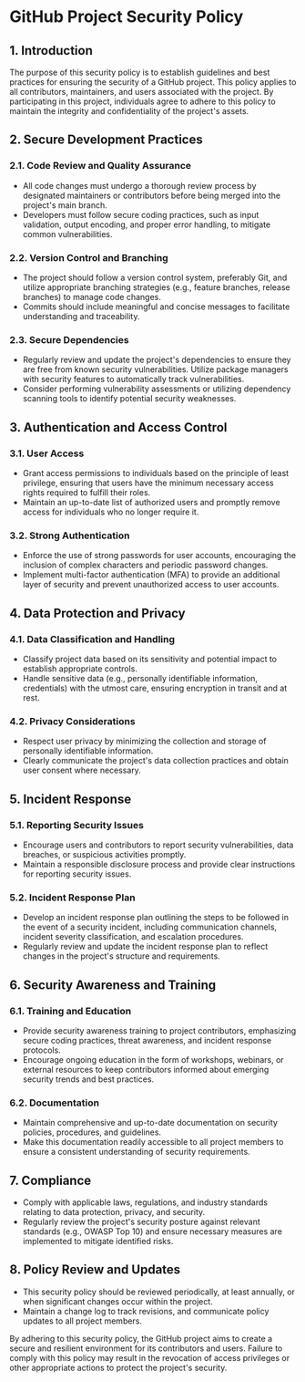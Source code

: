 # GitHub Project Security Policy

## 1. Introduction

The purpose of this security policy is to establish guidelines and best practices for ensuring the security of a GitHub project. This policy applies to all contributors, maintainers, and users associated with the project. By participating in this project, individuals agree to adhere to this policy to maintain the integrity and confidentiality of the project's assets.

## 2. Secure Development Practices

### 2.1. Code Review and Quality Assurance
- All code changes must undergo a thorough review process by designated maintainers or contributors before being merged into the project's main branch.
- Developers must follow secure coding practices, such as input validation, output encoding, and proper error handling, to mitigate common vulnerabilities.

### 2.2. Version Control and Branching
- The project should follow a version control system, preferably Git, and utilize appropriate branching strategies (e.g., feature branches, release branches) to manage code changes.
- Commits should include meaningful and concise messages to facilitate understanding and traceability.

### 2.3. Secure Dependencies
- Regularly review and update the project's dependencies to ensure they are free from known security vulnerabilities. Utilize package managers with security features to automatically track vulnerabilities.
- Consider performing vulnerability assessments or utilizing dependency scanning tools to identify potential security weaknesses.

## 3. Authentication and Access Control

### 3.1. User Access
- Grant access permissions to individuals based on the principle of least privilege, ensuring that users have the minimum necessary access rights required to fulfill their roles.
- Maintain an up-to-date list of authorized users and promptly remove access for individuals who no longer require it.

### 3.2. Strong Authentication
- Enforce the use of strong passwords for user accounts, encouraging the inclusion of complex characters and periodic password changes.
- Implement multi-factor authentication (MFA) to provide an additional layer of security and prevent unauthorized access to user accounts.

## 4. Data Protection and Privacy

### 4.1. Data Classification and Handling
- Classify project data based on its sensitivity and potential impact to establish appropriate controls.
- Handle sensitive data (e.g., personally identifiable information, credentials) with the utmost care, ensuring encryption in transit and at rest.

### 4.2. Privacy Considerations
- Respect user privacy by minimizing the collection and storage of personally identifiable information.
- Clearly communicate the project's data collection practices and obtain user consent where necessary.

## 5. Incident Response

### 5.1. Reporting Security Issues
- Encourage users and contributors to report security vulnerabilities, data breaches, or suspicious activities promptly.
- Maintain a responsible disclosure process and provide clear instructions for reporting security issues.

### 5.2. Incident Response Plan
- Develop an incident response plan outlining the steps to be followed in the event of a security incident, including communication channels, incident severity classification, and escalation procedures.
- Regularly review and update the incident response plan to reflect changes in the project's structure and requirements.

## 6. Security Awareness and Training

### 6.1. Training and Education
- Provide security awareness training to project contributors, emphasizing secure coding practices, threat awareness, and incident response protocols.
- Encourage ongoing education in the form of workshops, webinars, or external resources to keep contributors informed about emerging security trends and best practices.

### 6.2. Documentation
- Maintain comprehensive and up-to-date documentation on security policies, procedures, and guidelines.
- Make this documentation readily accessible to all project members to ensure a consistent understanding of security requirements.

## 7. Compliance

- Comply with applicable laws, regulations, and industry standards relating to data protection, privacy, and security.
- Regularly review the project's security posture against relevant standards (e.g., OWASP Top 10) and ensure necessary measures are implemented to mitigate identified risks.

## 8. Policy Review and Updates

- This security policy should be reviewed periodically, at least annually, or when significant changes occur within the project.
- Maintain a change log to track revisions, and communicate policy updates to all project members.

By adhering to this security policy, the GitHub project aims to create a secure and resilient environment for its contributors and users. Failure to comply with this policy may result in the revocation of access privileges or other appropriate actions to protect the project's security.
